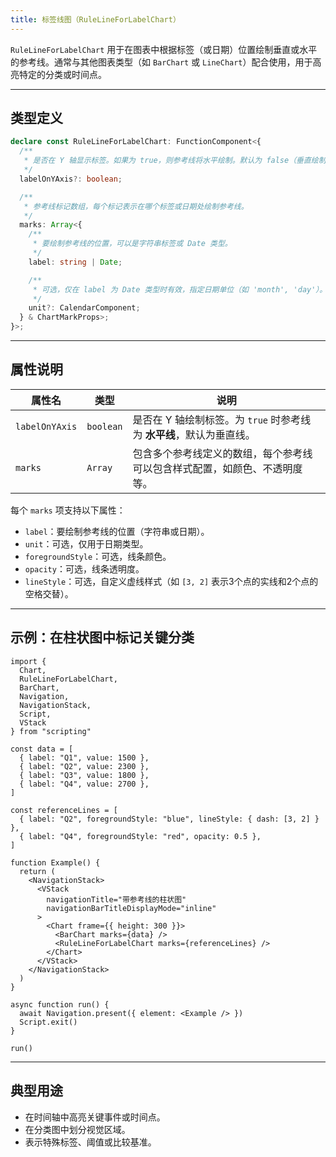 ```yaml
---
title: 标签线图（RuleLineForLabelChart）
---
```

`RuleLineForLabelChart` 用于在图表中根据标签（或日期）位置绘制垂直或水平的参考线。通常与其他图表类型（如 `BarChart` 或 `LineChart`）配合使用，用于高亮特定的分类或时间点。

---

## 类型定义

```ts
declare const RuleLineForLabelChart: FunctionComponent<{
  /**
   * 是否在 Y 轴显示标签。如果为 true，则参考线将水平绘制。默认为 false（垂直绘制）。
   */
  labelOnYAxis?: boolean;

  /**
   * 参考线标记数组，每个标记表示在哪个标签或日期处绘制参考线。
   */
  marks: Array<{
    /**
     * 要绘制参考线的位置，可以是字符串标签或 Date 类型。
     */
    label: string | Date;

    /**
     * 可选，仅在 label 为 Date 类型时有效，指定日期单位（如 'month', 'day'）。
     */
    unit?: CalendarComponent;
  } & ChartMarkProps>;
}>;
```

---

## 属性说明

| 属性名            | 类型        | 说明                                         |
| -------------- | --------- | ------------------------------------------ |
| `labelOnYAxis` | `boolean` | 是否在 Y 轴绘制标签。为 `true` 时参考线为 **水平线**，默认为垂直线。 |
| `marks`        | `Array`   | 包含多个参考线定义的数组，每个参考线可以包含样式配置，如颜色、不透明度等。      |

每个 `marks` 项支持以下属性：

* `label`：要绘制参考线的位置（字符串或日期）。
* `unit`：可选，仅用于日期类型。
* `foregroundStyle`：可选，线条颜色。
* `opacity`：可选，线条透明度。
* `lineStyle`：可选，自定义虚线样式（如 `[3, 2]` 表示3个点的实线和2个点的空格交替）。

---

## 示例：在柱状图中标记关键分类

```tsx
import {
  Chart,
  RuleLineForLabelChart,
  BarChart,
  Navigation,
  NavigationStack,
  Script,
  VStack
} from "scripting"

const data = [
  { label: "Q1", value: 1500 },
  { label: "Q2", value: 2300 },
  { label: "Q3", value: 1800 },
  { label: "Q4", value: 2700 },
]

const referenceLines = [
  { label: "Q2", foregroundStyle: "blue", lineStyle: { dash: [3, 2] } },
  { label: "Q4", foregroundStyle: "red", opacity: 0.5 },
]

function Example() {
  return (
    <NavigationStack>
      <VStack
        navigationTitle="带参考线的柱状图"
        navigationBarTitleDisplayMode="inline"
      >
        <Chart frame={{ height: 300 }}>
          <BarChart marks={data} />
          <RuleLineForLabelChart marks={referenceLines} />
        </Chart>
      </VStack>
    </NavigationStack>
  )
}

async function run() {
  await Navigation.present({ element: <Example /> })
  Script.exit()
}

run()
```

---

## 典型用途

* 在时间轴中高亮关键事件或时间点。
* 在分类图中划分视觉区域。
* 表示特殊标签、阈值或比较基准。

